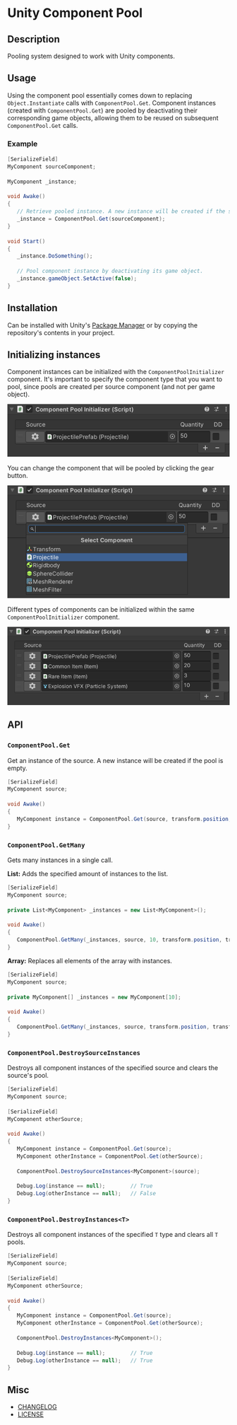 # Unity Component Pool #

## Description

Pooling system designed to work with Unity components.

## Usage

Using the component pool essentially comes down to replacing `Object.Instantiate` calls with `ComponentPool.Get`. Component instances (created with `ComponentPool.Get`) are pooled by deactivating their corresponding game objects, allowing them to be reused on subsequent `ComponentPool.Get` calls.

### Example

```cs
[SerializeField]
MyComponent sourceComponent;

MyComponent _instance;

void Awake()
{
   // Retrieve pooled instance. A new instance will be created if the source component's pool is empty.
   _instance = ComponentPool.Get(sourceComponent);
}

void Start()
{
   _instance.DoSomething();

   // Pool component instance by deactivating its game object.
   _instance.gameObject.SetActive(false);
}
```

## Installation

Can be installed with Unity's [Package Manager](https://docs.unity3d.com/Manual/upm-ui-giturl.html) or by copying the repository's contents in your project.

## Initializing instances

Component instances can be initialized with the `ComponentPoolInitializer` component. It's important to specify the component type that you want to pool, since pools are created per source component (and not per game object).

![picture alt](.github/images/pool-initializer-1.png "Component Pool Initializer inspector")

You can change the component that will be pooled by clicking the gear button.

![picture alt](.github/images/pool-initializer-2.png "Component Pool Initializer - Selecting the source component to pool.")

Different types of components can be initialized within the same `ComponentPoolInitializer` component.

![picture alt](.github/images/pool-initializer-3.png "Component Pool Initializer - Selecting the source component to pool.")

## API

### `ComponentPool.Get`

Get an instance of the source. A new instance will be created if the pool is empty.
```cs
[SerializeField]
MyComponent source;

void Awake()
{
   MyComponent instance = ComponentPool.Get(source, transform.position, transform.rotation);
}
```

### `ComponentPool.GetMany`

Gets many instances in a single call.

**List:** Adds the specified amount of instances to the list.

```cs
[SerializeField]
MyComponent source;

private List<MyComponent> _instances = new List<MyComponent>();

void Awake()
{
   ComponentPool.GetMany(_instances, source, 10, transform.position, transform.rotation);
}
```

**Array:** Replaces all elements of the array with instances.
```cs
[SerializeField]
MyComponent source;

private MyComponent[] _instances = new MyComponent[10];

void Awake()
{
   ComponentPool.GetMany(_instances, source, transform.position, transform.rotation);
}
```

### `ComponentPool.DestroySourceInstances`

Destroys all component instances of the specified source and clears the source's pool.

```cs
[SerializeField]
MyComponent source;

[SerializeField]
MyComponent otherSource;

void Awake()
{
   MyComponent instance = ComponentPool.Get(source);
   MyComponent otherInstance = ComponentPool.Get(otherSource);

   ComponentPool.DestroySourceInstances<MyComponent>(source);

   Debug.Log(instance == null);        // True
   Debug.Log(otherInstance == null);   // False
}
```

### `ComponentPool.DestroyInstances<T>`

Destroys all component instances of the specified `T` type and clears all `T` pools.

```cs
[SerializeField]
MyComponent source;

[SerializeField]
MyComponent otherSource;

void Awake()
{
   MyComponent instance = ComponentPool.Get(source);
   MyComponent otherInstance = ComponentPool.Get(otherSource);

   ComponentPool.DestroyInstances<MyComponent>();

   Debug.Log(instance == null);        // True
   Debug.Log(otherInstance == null);   // True
}
```

## Misc ##

- [CHANGELOG](CHANGELOG.md)
- [LICENSE](LICENSE)

